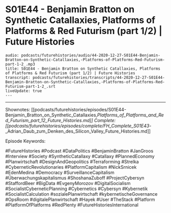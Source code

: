 # S01E44 - Benjamin Bratton on Synthetic Catallaxies, Platforms of Platforms & Red Futurism (part 1/2) | Future Histories

```audio-note
audio: podcasts/futurehistories/audio/44-2020-12-27-S01E44-Benjamin-Bratton-on-Synthetic-Catallaxies,-Platforms-of-Platforms-Red-Futurism-part-1-2_.mp3
title: S01E44 - Benjamin Bratton on Synthetic Catallaxies, Platforms of Platforms & Red Futurism (part 1/2) | Future Histories
transcript: podcasts/futurehistories/transcripts/44-2020-12-27-S01E44-Benjamin-Bratton-on-Synthetic-Catallaxies,-Platforms-of-Platforms-Red-Futurism-part-1-2_.srt
liveUpdate: true
---

```
---

Shownotes: [[podcasts/futurehistories/episodes/S01E44-Benjamin_Bratton_on_Synthetic_Catallaxies,_Platforms_of_Platforms_and_Red_Futurism_part_12_Future_Histories.md]]
Complete: [[podcasts/futurehistories/episodes/complete/FH_Complete_S01E43_-_Adrian_Daub_zum_Denken_des_Silicon_Valley_Future_Histories.md]]


Episode Keywords:

#FutureHistories #Podcast #DataPolitics #BenjaminBratton #JanGroos #Interview #Society #SyntheticCatallaxy #Catallaxy #PlannedEconomy #Planwirtschaft #DesignAndGeopolitics #Terraforming #Strelka #CyberneticRevolutionaries #PlatformCapitalism #NickSrnicek #EdenMedina #Democracy #SurveillanceCapitalism #Überwachungskapitalismus #ShoshanaZuboff #ProjectCybersyn #StaffordBeer #BigData #EvgenyMorozov #DigitalSocialism #SocialistCyberneticPlanning #Cybernetics #Cybersyn #Kybernetik #SocialistCalculation #sozialePlanwirtschaft #kybernetischeGovernance #OpsRoom #digitalePlanwirtschaft #Hayek #User #TheStack #Platform #PlatformOfPlatforms #RedPlenty #FutureHistoriesInternational
